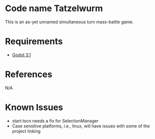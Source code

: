 # Code name Tatzelwurm

This is an as-yet unnamed simultaneous turn mass-battle game.

# Requirements

* [Godot 3.1](https://godotengine.org/)

# References

N/A

# Known Issues

* start.tscn needs a fix for SelectionManager
* Case sensitive platforms, i.e., linux, will have issues with some of the project linking
